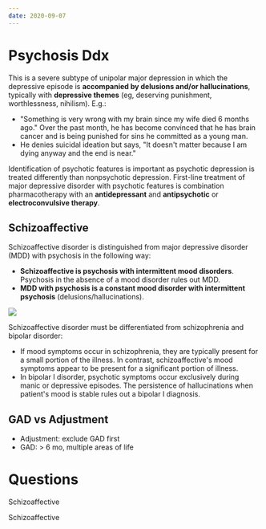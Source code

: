 ```yaml
---
date: 2020-09-07
---
```


# Psychosis Ddx

<!-- MDD with psychosis symptoms, treatment.. -->

This is a severe subtype of unipolar major depression in which the depressive episode is **accompanied by delusions and/or hallucinations**, typically with **depressive themes** (eg, deserving punishment, worthlessness, nihilism). E.g.:

- "Something is very wrong with my brain since my wife died 6 months ago."  Over the past month, he has become convinced that he has brain cancer and is being punished for sins he committed as a young man.
- He denies suicidal ideation but says, "It doesn't matter because I am dying anyway and the end is near."

Identification of psychotic features is important as psychotic depression is treated differently than nonpsychotic depression.  First-line treatment of major depressive disorder with psychotic features is combination pharmacotherapy with an **antidepressant** and **antipsychotic** or **electroconvulsive therapy**.

## Schizoaffective

<!-- schizoaffective disorder vs MDD with psychosis.. -->

Schizoaffective disorder is distinguished from major depressive disorder (MDD) with psychosis in the following way:

- **Schizoaffective is psychosis with intermittent mood disorders**. Psychosis in the absence of a mood disorder rules out MDD.
- **MDD with psychosis is a constant mood disorder with intermittent psychosis** (delusions/hallucinations).

<!-- schizoaffective vs schizophrenia vs bipolar.. -->

![](https://photos.thisispiggy.com/file/wikiFiles/L16341.jpg)

Schizoaffective disorder must be differentiated from schizophrenia and bipolar disorder:

- If mood symptoms occur in schizophrenia, they are typically present for a small portion of the illness.  In contrast, schizoaffective's mood symptoms appear to be present for a significant portion of illness.
- In bipolar I disorder, psychotic symptoms occur exclusively during manic or depressive episodes.  The persistence of hallucinations when patient's mood is stable rules out a bipolar I diagnosis.

## GAD vs Adjustment

<!-- GAD vs Adjustment.. -->

- Adjustment: exclude GAD first
- GAD: > 6 mo, multiple areas of life

# Questions

<!-- A 32-year-old man is brought to the emergency department by his mother.  She says that he has stayed up every night for the past week, praying and shouting that he is the Messiah.  He speaks rapidly without interruption and believes that he has special powers to end all wars and save mankind.  He shakes his head in response to voices, saying that there is a fight between good and evil and that he must "drown out the devil."  The patient has a history of psychiatric illness since his early twenties, when he was discharged from the military due to severe depression and suicidal ideation.  At that time, he heard voices blaming him for all the suffering in war.  He has been hospitalized for numerous depressive episodes over the past 10 years.  Between hospitalizations, he has had brief periods lasting several weeks during which his depression stabilizes, but he has continued to hear the voices of God and the devil.  The patient lives with his mother and is able to work stocking groceries, but he spends most of his time at home alone.  He has been prescribed risperidone, but his mother is unsure if he takes it regularly.  Which of the following is the most likely diagnosis?.. -->

Schizoaffective

<!-- A 28-year-old woman comes to the office for a follow-up visit to monitor her psychiatric medications.  The patient says, "I am not feeling depressed for the first time in years, but the voices just won't go away."  She hears the voices several times a week, which say she is "stupid and ugly."  Two months previously, the patient was hospitalized for increasing auditory hallucinations and fears that her boss and coworkers had been replaced by imposters.  During that same period, she felt increasingly hopeless and had so little energy that she found it difficult to get out of bed.  The patient had lost 8 pounds, slept 12 hours a day, and was preoccupied with feelings of worthlessness and guilt that she was destroying her family.  She was treated with fluoxetine and aripiprazole and discharged.  Since discharge, the patient's mood and energy have gradually improved and she recently returned to work part-time.  However, during the past month she has continued to hear voices and remains convinced that her boss is not who he says he is.  The patient usually drinks 1 or 2 glasses of wine daily but has recently increased this to 4 glasses daily to "drown out" the voices.  Which of the following most likely explains the course of this woman's illness?.. -->

Schizoaffective
